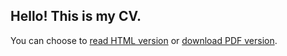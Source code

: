 Hello! This is my CV.
----------

You can choose to [read HTML version](http://kaciaryna.github.io/cv/) or [download PDF version](http://kaciaryna.github.io/cv/pdf/cv_kate_dubouskaya.pdf).